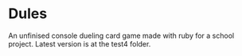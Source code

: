 Dules
=====

An unfinised console dueling card game made with ruby for a school project. Latest version is at the test4 folder.


